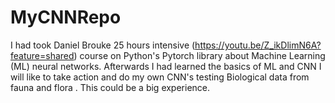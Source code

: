 # MyCNNRepo
I had took Daniel Brouke 25 hours intensive (https://youtu.be/Z_ikDlimN6A?feature=shared) course on Python's Pytorch library about Machine Learning (ML) neural networks. Afterwards I had learned the basics of ML and CNN I will like to take action and do my own CNN's  testing Biological data from fauna and flora . This could be a big experience.

